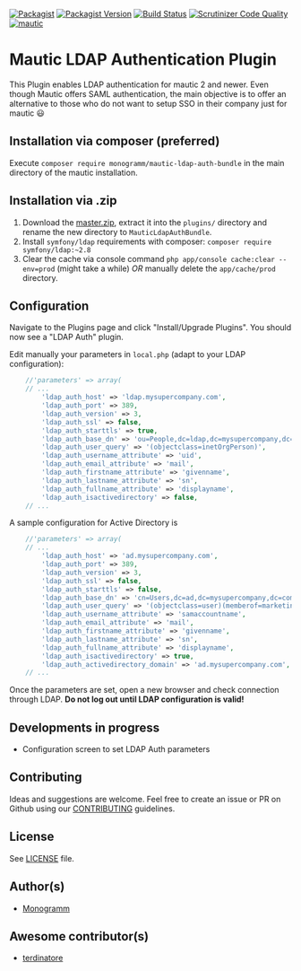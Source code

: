 [![Packagist](https://img.shields.io/packagist/l/monogramm/mautic-ldap-auth-bundle.svg)](LICENSE)
[![Packagist Version](https://img.shields.io/packagist/v/monogramm/mautic-ldap-auth-bundle.svg)](https://packagist.org/packages/monogramm/mautic-ldap-auth-bundle)
[![Build Status](https://travis-ci.org/Monogramm/MauticLdapAuthBundle.svg)](https://travis-ci.org/Monogramm/MauticLdapAuthBundle)
[![Scrutinizer Code Quality](https://scrutinizer-ci.com/g/Monogramm/MauticLdapAuthBundle/badges/quality-score.png?b=master)](https://scrutinizer-ci.com/g/Monogramm/MauticLdapAuthBundle/?branch=master)
[![mautic](https://img.shields.io/badge/mautic-%3E%3D%202.11-blue.svg)](https://www.mautic.org/mixin/ldapauth/)

# Mautic LDAP Authentication Plugin

This Plugin enables LDAP authentication for mautic 2 and newer. Even though Mautic offers SAML authentication, the main objective is to offer an alternative to those who do not want to setup SSO in their company just for mautic :smiley:

## Installation via composer (preferred)
Execute `composer require monogramm/mautic-ldap-auth-bundle` in the main directory of the mautic installation.

## Installation via .zip
1. Download the [master.zip](https://github.com/Monogramm/MauticLdapAuthBundle/archive/master.zip), extract it into the `plugins/` directory and rename the new directory to `MauticLdapAuthBundle`.
2. Install `symfony/ldap` requirements with composer: `composer require symfony/ldap:~2.8`
3. Clear the cache via console command `php app/console cache:clear --env=prod` (might take a while) *OR* manually delete the `app/cache/prod` directory.

## Configuration
Navigate to the Plugins page and click "Install/Upgrade Plugins". You should now see a "LDAP Auth" plugin.

Edit manually your parameters in `local.php` (adapt to your LDAP configuration):
```php
    //'parameters' => array(
    // ...
        'ldap_auth_host' => 'ldap.mysupercompany.com',
        'ldap_auth_port' => 389,
        'ldap_auth_version' => 3,
        'ldap_auth_ssl' => false,
        'ldap_auth_starttls' => true,
        'ldap_auth_base_dn' => 'ou=People,dc=ldap,dc=mysupercompany,dc=com',
        'ldap_auth_user_query' => '(objectclass=inetOrgPerson)',
        'ldap_auth_username_attribute' => 'uid',
        'ldap_auth_email_attribute' => 'mail',
        'ldap_auth_firstname_attribute' => 'givenname',
        'ldap_auth_lastname_attribute' => 'sn',
        'ldap_auth_fullname_attribute' => 'displayname',
        'ldap_auth_isactivedirectory' => false,
    // ...
```

A sample configuration for Active Directory is 
```php
    //'parameters' => array(
    // ...
        'ldap_auth_host' => 'ad.mysupercompany.com',
        'ldap_auth_port' => 389,
        'ldap_auth_version' => 3,
        'ldap_auth_ssl' => false,
        'ldap_auth_starttls' => false,
        'ldap_auth_base_dn' => 'cn=Users,dc=ad,dc=mysupercompany,dc=com',
        'ldap_auth_user_query' => '(objectclass=user)(memberof=marketing)',     // careful this can be case sensitive!
        'ldap_auth_username_attribute' => 'samaccountname',                     // this is case sensitive!
        'ldap_auth_email_attribute' => 'mail',
        'ldap_auth_firstname_attribute' => 'givenname',
        'ldap_auth_lastname_attribute' => 'sn',
        'ldap_auth_fullname_attribute' => 'displayname',
        'ldap_auth_isactivedirectory' => true,
        'ldap_auth_activedirectory_domain' => 'ad.mysupercompany.com',
    // ...
```

Once the parameters are set, open a new browser and check connection through LDAP. **Do not log out until LDAP configuration is valid!**

## Developments in progress

* Configuration screen to set LDAP Auth parameters

## Contributing

Ideas and suggestions are welcome. Feel free to create an issue or PR on Github using our [CONTRIBUTING](CONTRIBUTING.md) guidelines.

## License

See [LICENSE](LICENSE) file.

## Author(s)

* [Monogramm](https://github.com/Monogramm)

## Awesome contributor(s)

* [terdinatore](https://github.com/terdinatore)
